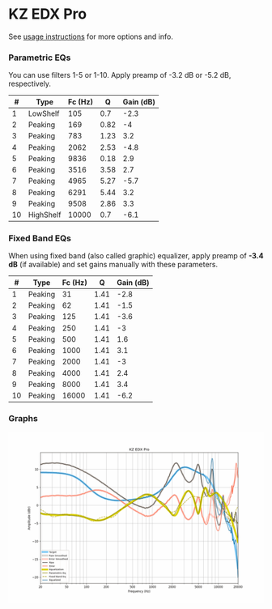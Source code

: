 # KZ EDX Pro
See [usage instructions](https://github.com/jaakkopasanen/AutoEq#usage) for more options and info.

### Parametric EQs
You can use filters 1-5 or 1-10. Apply preamp of -3.2 dB or -5.2 dB, respectively.

|   # | Type      |   Fc (Hz) |    Q |   Gain (dB) |
|-----|-----------|-----------|------|-------------|
|   1 | LowShelf  |       105 | 0.7  |        -2.3 |
|   2 | Peaking   |       169 | 0.82 |        -4   |
|   3 | Peaking   |       783 | 1.23 |         3.2 |
|   4 | Peaking   |      2062 | 2.53 |        -4.8 |
|   5 | Peaking   |      9836 | 0.18 |         2.9 |
|   6 | Peaking   |      3516 | 3.58 |         2.7 |
|   7 | Peaking   |      4965 | 5.27 |        -5.7 |
|   8 | Peaking   |      6291 | 5.44 |         3.2 |
|   9 | Peaking   |      9508 | 2.86 |         3.3 |
|  10 | HighShelf |     10000 | 0.7  |        -6.1 |

### Fixed Band EQs
When using fixed band (also called graphic) equalizer, apply preamp of **-3.4 dB** (if available) and set gains manually with these parameters.

|   # | Type    |   Fc (Hz) |    Q |   Gain (dB) |
|-----|---------|-----------|------|-------------|
|   1 | Peaking |        31 | 1.41 |        -2.8 |
|   2 | Peaking |        62 | 1.41 |        -1.5 |
|   3 | Peaking |       125 | 1.41 |        -3.6 |
|   4 | Peaking |       250 | 1.41 |        -3   |
|   5 | Peaking |       500 | 1.41 |         1.6 |
|   6 | Peaking |      1000 | 1.41 |         3.1 |
|   7 | Peaking |      2000 | 1.41 |        -3   |
|   8 | Peaking |      4000 | 1.41 |         2.4 |
|   9 | Peaking |      8000 | 1.41 |         3.4 |
|  10 | Peaking |     16000 | 1.41 |        -6.2 |

### Graphs
![](./KZ%20EDX%20Pro.png)
